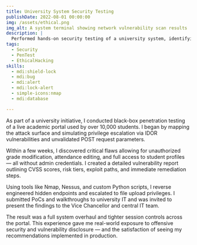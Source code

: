 ```yaml
---
title: University System Security Testing
publishDate: 2022-08-01 00:00:00
img: /assets/ethical.png
img_alt: A system terminal showing network vulnerability scan results
description: |
  Performed hands-on security testing of a university system, identifying critical vulnerabilities allowing data manipulation and privilege escalation.
tags:
  - Security
  - PenTest
  - EthicalHacking
skills:
  - mdi:shield-lock
  - mdi:bug
  - mdi:alert
  - mdi:lock-alert
  - simple-icons:nmap
  - mdi:database

---
```


As part of a university initiative, I conducted black-box penetration testing of a live academic portal used by over 10,000 students. I began by mapping the attack surface and simulating privilege escalation via IDOR vulnerabilities and unvalidated POST request parameters.

Within a few weeks, I discovered critical flaws allowing for unauthorized grade modification, attendance editing, and full access to student profiles — all without admin credentials. I created a detailed vulnerability report outlining CVSS scores, risk tiers, exploit paths, and immediate remediation steps.

Using tools like Nmap, Nessus, and custom Python scripts, I reverse engineered hidden endpoints and escalated to file upload privileges. I submitted PoCs and walkthroughs to university IT and was invited to present the findings to the Vice Chancellor and central IT team.

The result was a full system overhaul and tighter session controls across the portal. This experience gave me real-world exposure to offensive security and vulnerability disclosure — and the satisfaction of seeing my recommendations implemented in production.
